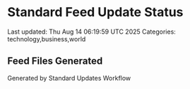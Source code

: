 # Standard Feed Update Status
Last updated: Thu Aug 14 06:19:59 UTC 2025
Categories: technology,business,world

## Feed Files Generated

Generated by Standard Updates Workflow
